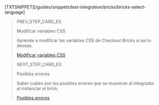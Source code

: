[TXTSNIPPET][/guides/snippets/test-integration/bricks/bricks-select-language]

> PREV_STEP_CARD_ES
>
> Modificar variables CSS
>
> Aprende a modificar las variables CSS de Checkout Bricks si así lo deseas.
>
> [Modificar variables CSS](/developers/es/docs/checkout-bricks/additional-content/modify-css-variables)

> NEXT_STEP_CARD_ES
>
> Posibles errores
>
> Saber cuáles son los posibles errores que se muestran al integrador al instanciar el brick.
>
> [Posibles errores](/developers/es/docs/checkout-bricks/additional-content/possible-errors)